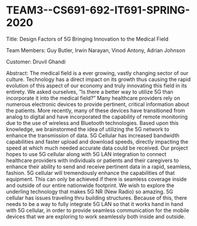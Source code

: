 # TEAM3--CS691-692-IT691-SPRING-2020

Title: Design Factors of 5G Bringing Innovation to the Medical Field

Team Members: Guy Butler, Irwin Narayan, Vinod Antony, Adrian Johnson

Customer: Druvil Ghandi

Abstract: The medical field is a ever growing, vastly changing
sector of our culture. Technology has a direct impact on its
growth thus causing the rapid evolution of this aspect of our
economy and truly innovating this field in its entirety. We asked
ourselves, ”Is there a better way to utilize 5G than incorporate
it into the medical field?” Many healthcare providers rely on
numerous electronic devices to provide pertinent, critical information
about the patients. More recently, many of these devices
have transitioned from analog to digital and have incorporated
the capability of remote monitoring due to the use of wireless
and Bluetooth technologies. Based upon this knowledge, we
brainstormed the idea of utilizing the 5G network to enhance
the transmission of data. 5G Cellular has increased bandwidth
capabilities and faster upload and download speeds, directly
impacting the speed at which much needed accurate data could be
received. Our project hopes to use 5G cellular along with 5G LAN
integration to connect healthcare providers with individuals or
patients and their caregivers to enhance their ability to send and
receive pertinent data in a rapid, seamless, fashion. 5G cellular
will tremendously enhance the capabilities of that equipment.
This can only be achieved if there is seamless coverage inside and
outside of our entire nationwide footprint. We wish to explore
the underling technology that makes 5G NR (New Radio) so
amazing. 5G cellular has issues traveling thru building structures.
Because of this, there needs to be a way to fully integrate 5G
LAN so that it works hand in hand with 5G cellular, in order to
provide seamless communication for the mobile devices that we
are exploring to work seamlessly both inside and outside.
